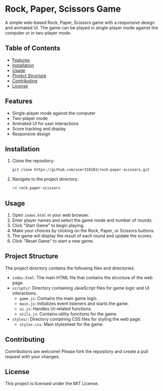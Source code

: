 # Rock, Paper, Scissors Game

A simple web-based Rock, Paper, Scissors game with a responsive design and animated UI. The game can be played in single-player mode against the computer or in two-player mode.

## Table of Contents

- [Features](#features)
- [Installation](#installation)
- [Usage](#usage)
- [Project Structure](#project-structure)
- [Contributing](#contributing)
- [License](#license)

## Features

- Single-player mode against the computer
- Two-player mode
- Animated UI for user interactions
- Score tracking and display
- Responsive design

## Installation

1. Clone the repository:
    ```sh
    git clone https://github.com/user319183/rock-paper-scissors.git
    ```
2. Navigate to the project directory:
    ```sh
    cd rock-paper-scissors
    ```

## Usage

1. Open `index.html` in your web browser.
2. Enter player names and select the game mode and number of rounds.
3. Click "Start Game" to begin playing.
4. Make your choices by clicking on the Rock, Paper, or Scissors buttons.
5. The game will display the result of each round and update the scores.
6. Click "Reset Game" to start a new game.

## Project Structure

The project directory contains the following files and directories:

- `index.html`: The main HTML file that contains the structure of the web page.
- `scripts/`: Directory containing JavaScript files for game logic and UI interactions.
  - `game.js`: Contains the main game logic.
  - `main.js`: Initializes event listeners and starts the game.
  - `ui.js`: Handles UI-related functions.
  - `utils.js`: Contains utility functions for the game.
- `styles/`: Directory containing CSS files for styling the web page.
  - `styles.css`: Main stylesheet for the game.

## Contributing

Contributions are welcome! Please fork the repository and create a pull request with your changes.

## License

This project is licensed under the MIT License.